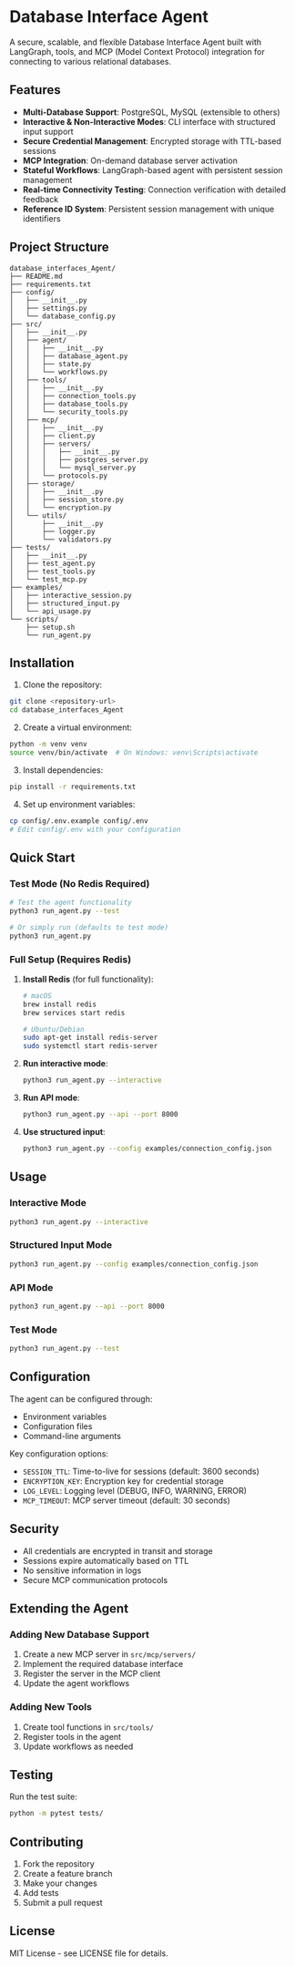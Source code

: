 # Database Interface Agent

A secure, scalable, and flexible Database Interface Agent built with LangGraph, tools, and MCP (Model Context Protocol) integration for connecting to various relational databases.

## Features

- **Multi-Database Support**: PostgreSQL, MySQL (extensible to others)
- **Interactive & Non-Interactive Modes**: CLI interface with structured input support
- **Secure Credential Management**: Encrypted storage with TTL-based sessions
- **MCP Integration**: On-demand database server activation
- **Stateful Workflows**: LangGraph-based agent with persistent session management
- **Real-time Connectivity Testing**: Connection verification with detailed feedback
- **Reference ID System**: Persistent session management with unique identifiers

## Project Structure

```
database_interfaces_Agent/
├── README.md
├── requirements.txt
├── config/
│   ├── __init__.py
│   ├── settings.py
│   └── database_config.py
├── src/
│   ├── __init__.py
│   ├── agent/
│   │   ├── __init__.py
│   │   ├── database_agent.py
│   │   ├── state.py
│   │   └── workflows.py
│   ├── tools/
│   │   ├── __init__.py
│   │   ├── connection_tools.py
│   │   ├── database_tools.py
│   │   └── security_tools.py
│   ├── mcp/
│   │   ├── __init__.py
│   │   ├── client.py
│   │   ├── servers/
│   │   │   ├── __init__.py
│   │   │   ├── postgres_server.py
│   │   │   └── mysql_server.py
│   │   └── protocols.py
│   ├── storage/
│   │   ├── __init__.py
│   │   ├── session_store.py
│   │   └── encryption.py
│   └── utils/
│       ├── __init__.py
│       ├── logger.py
│       └── validators.py
├── tests/
│   ├── __init__.py
│   ├── test_agent.py
│   ├── test_tools.py
│   └── test_mcp.py
├── examples/
│   ├── interactive_session.py
│   ├── structured_input.py
│   └── api_usage.py
└── scripts/
    ├── setup.sh
    └── run_agent.py
```

## Installation

1. Clone the repository:
```bash
git clone <repository-url>
cd database_interfaces_Agent
```

2. Create a virtual environment:
```bash
python -m venv venv
source venv/bin/activate  # On Windows: venv\Scripts\activate
```

3. Install dependencies:
```bash
pip install -r requirements.txt
```

4. Set up environment variables:
```bash
cp config/.env.example config/.env
# Edit config/.env with your configuration
```

## Quick Start

### Test Mode (No Redis Required)
```bash
# Test the agent functionality
python3 run_agent.py --test

# Or simply run (defaults to test mode)
python3 run_agent.py
```

### Full Setup (Requires Redis)
1. **Install Redis** (for full functionality):
   ```bash
   # macOS
   brew install redis
   brew services start redis
   
   # Ubuntu/Debian
   sudo apt-get install redis-server
   sudo systemctl start redis-server
   ```

2. **Run interactive mode**:
   ```bash
   python3 run_agent.py --interactive
   ```

3. **Run API mode**:
   ```bash
   python3 run_agent.py --api --port 8000
   ```

4. **Use structured input**:
   ```bash
   python3 run_agent.py --config examples/connection_config.json
   ```

## Usage

### Interactive Mode
```bash
python3 run_agent.py --interactive
```

### Structured Input Mode
```bash
python3 run_agent.py --config examples/connection_config.json
```

### API Mode
```bash
python3 run_agent.py --api --port 8000
```

### Test Mode
```bash
python3 run_agent.py --test
```

## Configuration

The agent can be configured through:
- Environment variables
- Configuration files
- Command-line arguments

Key configuration options:
- `SESSION_TTL`: Time-to-live for sessions (default: 3600 seconds)
- `ENCRYPTION_KEY`: Encryption key for credential storage
- `LOG_LEVEL`: Logging level (DEBUG, INFO, WARNING, ERROR)
- `MCP_TIMEOUT`: MCP server timeout (default: 30 seconds)

## Security

- All credentials are encrypted in transit and storage
- Sessions expire automatically based on TTL
- No sensitive information in logs
- Secure MCP communication protocols

## Extending the Agent

### Adding New Database Support
1. Create a new MCP server in `src/mcp/servers/`
2. Implement the required database interface
3. Register the server in the MCP client
4. Update the agent workflows

### Adding New Tools
1. Create tool functions in `src/tools/`
2. Register tools in the agent
3. Update workflows as needed

## Testing

Run the test suite:
```bash
python -m pytest tests/
```

## Contributing

1. Fork the repository
2. Create a feature branch
3. Make your changes
4. Add tests
5. Submit a pull request

## License

MIT License - see LICENSE file for details. 